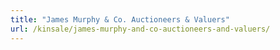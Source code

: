 ```yaml
---
title: "James Murphy & Co. Auctioneers & Valuers"
url: /kinsale/james-murphy-and-co-auctioneers-and-valuers/
---
```

